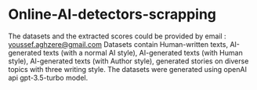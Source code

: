 # Online-AI-detectors-scrapping
The datasets and the extracted scores could be provided by email : youssef.aghzere@gmail.com
Datasets contain Human-written texts, AI-generated texts (with a normal AI style), AI-generated texts (with Human style), AI-generated texts (with Author style), generated stories on diverse topics with three writing style.
The datasets were generated using openAI api gpt-3.5-turbo model.
